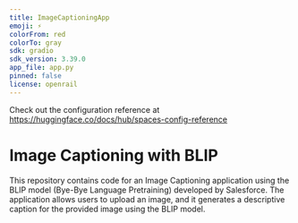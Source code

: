```yaml
---
title: ImageCaptioningApp
emoji: ⚡
colorFrom: red
colorTo: gray
sdk: gradio
sdk_version: 3.39.0
app_file: app.py
pinned: false
license: openrail
---
```


Check out the configuration reference at https://huggingface.co/docs/hub/spaces-config-reference

# Image Captioning with BLIP
This repository contains code for an Image Captioning application using the BLIP model (Bye-Bye Language Pretraining) developed by Salesforce. The application allows users to upload an image, and it generates a descriptive caption for the provided image using the BLIP model.

